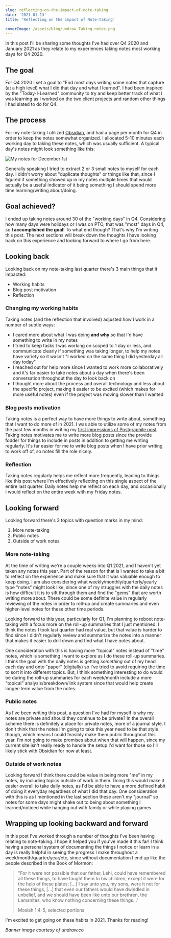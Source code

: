 ```yaml
---
slug: reflecting-on-the-impact-of-note-taking
date: '2021-01-13'
title: 'Reflecting on the impact of Note-taking'

coverImage: /assets/blog/undraw_Taking_notes.png
---
```


In this post I'll be sharing some thoughts I've had over Q4 2020 and January
2021 as they relate to my experiences taking notes most working days for
Q4 2020.

## The goal

For Q4 2020 I set a goal to "End most days writing some notes that capture (at a
high level) what I did that day and what I learned". I had been inspired by the
"Today-I-Learned" community to try and keep better track of what I was learning
as I worked on the two client projects and random other things I had slated to
do for Q4.

## The process

For my note-taking I utilized [Obsidian](https://obsidian.md), and had a page
per month for Q4 in order to keep the notes somewhat organized. I allocated 5-10
minutes each working day to taking these notes, which was usually sufficient. A
typical day's notes might look something like this:

![My notes for December 1st](/assets/blog/reflecting-on-the-impact-of-note-taking/Dec1Notes.png)

Generally speaking I tried to extract 2 or 3 small notes to myself for each day.
I didn't worry about "duplicate thoughts" or things like that, since I figured
if something showed up in my notes multiple times that would actually be a
useful indicator of it being something I should spend more time learning/writing
about/doing.

## Goal achieved?

I ended up taking notes around 30 of the "working days" in Q4. Considering how
many days were holidays or I was on PTO, that was "most" days in Q4, so **I
accomplished the goal**! To what end though? That's why I'm writing this post.
The next sections will break down the thoughts I have looking back on this
experience and looking forward to where I go from here.

## Looking back

Looking back on my note-taking last quarter there's 3 main things that it
impacted:

- Working habits
- Blog post motivation
- Reflection

### Changing my working habits

Taking notes (and the reflection that involved) adjusted _how_ I work in a
number of subtle ways:

- I cared more about what I was doing **and why** so that I'd have something to
  write in my notes
- I tried to keep tasks I was working on scoped to 1 day or less, and
  communicate clearly if something was taking longer, to help my notes have
  variety so it wasn't "I worked on the same thing I did yesterday all day
  today"
- I reached out for help more since I wanted to work more collaboratively and
  it's far easier to take notes about a day when there's been conversation
  throughout the day to look back on
- I thought more about the process and overall technology and less about the
  specific project, making it easier to be excited (which makes for more useful
  notes) even if the project was moving slower than I wanted

### Blog posts motivation

Taking notes is a perfect way to have more things to write about, something that
I want to do more of in 2021. I was able to utilize some of my notes from the
past few months in writing my
[first impressions of Postgraphile post](https://jnielson.com/first-impressions-of-postgraphile).
Taking notes motivates me to write more blog posts since the provide fodder for
things to include in posts in addition to getting me writing regularly. It's far
easier for me to write blog posts when I have prior writing to work off of, so
notes fill the role nicely.

### Reflection

Taking notes regularly helps me reflect more frequently, leading to things like
this post where I'm effectively reflecting on this single aspect of the entire
last quarter. Daily notes help me reflect on each day, and occasionally I would
reflect on the entire week with my Friday notes.

## Looking forward

Looking forward there's 3 topics with question marks in my mind:

1. More note-taking
2. Public notes
3. Outside of work notes

### More note-taking

At the time of writing we're a couple weeks into Q1 2021, and I haven't yet
taken any notes this year. Part of the reason for that is I wanted to take a bit
to reflect on the experience and make sure that it was valuable enough to keep
doing. I am also considering what weekly/monthly/quarterly/yearly type "notes"
might look like, since one of my struggles with the daily notes is how difficult
it is to sift through them and find the "gems" that are worth writing more
about. There could be some definite value in regularly reviewing of the notes in
order to roll-up and create summaries and even higher-level notes for these
other time periods.

Looking forward to this year, particularly for Q1, I'm planning to reboot
note-taking with a focus more on the roll-up summaries that I just mentioned. I
think the notes I took last quarter had real value, but that value is harder to
find since I didn't regularly review and summarize the notes into a manner that
makes it easier to drill down and find what I have notes about.

One consideration with this is having more "topical" notes instead of "time"
notes, which is something I want to explore as I do these roll-up summaries. I
think the goal with the daily notes is getting _something_ out of my head each
day and onto "paper" (digitally) so I've tried to avoid requiring the time to
sort it into different topics. But, I think something interesting to do would be
during the roll-up summaries for each week/month include a more "topical"
analysis/breakdown/link system since that would help create longer-term value
from the notes.

### Public notes

As I've been writing this post, a question I've had for myself is why my notes
are private and should they continue to be private? In the overall scheme there
is definitely a place for private notes, more of a journal style. I don't think
that the notes I'm going to take this year need to be that style though, which
means I could feasibly make them public throughout this year. I'm not going to
make promises about when that will happen, since my current site isn't really
ready to handle the setup I'd want for those so I'll likely stick with Obsidian
for now at least.

### Outside of work notes

Looking forward I think there could be value in being more "me" in my notes, by
including topics outside of work in them. Doing this would make it easier
overall to take daily notes, as I'd be able to have a more defined habit of
doing it everyday regardless of what I did that day. One consideration with this
is as I mentioned in the last section these aren't my "journal" so notes for
some days might shake out to being about something I learned/noticed while
hanging out with family or while playing games.

## Wrapping up looking backward and forward

In this post I've worked through a number of thoughts I've been having relating
to note-taking. I hope it helped you if you've made it this far! I think having
a personal system of documenting the things I notice or learn in a day is really
helpful in seeing the progress I make throughout a week/month/quarter/year/etc,
since without documentation I end up like the people described in the Book of
Mormon:

> "For it were not possible that our father, Lehi, could have remembered all
> these things, to have taught them to his children, except it were for the help
> of these plates; [...] I say unto you, my sons, were it not for these things,
> [...] that even our fathers would have dwindled in unbelief, and we should
> have been like unto our brethren, the Lamanites, who know nothing concerning
> these things..."
>
> Mosiah 1:4-5, selected portions

I'm excited to get going on these habits in 2021. Thanks for reading!

_Banner image courtesy of undraw.co_
